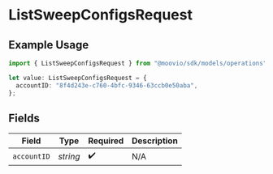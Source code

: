 # ListSweepConfigsRequest

## Example Usage

```typescript
import { ListSweepConfigsRequest } from "@moovio/sdk/models/operations";

let value: ListSweepConfigsRequest = {
  accountID: "8f4d243e-c760-4bfc-9346-63ccb0e50aba",
};
```

## Fields

| Field              | Type               | Required           | Description        |
| ------------------ | ------------------ | ------------------ | ------------------ |
| `accountID`        | *string*           | :heavy_check_mark: | N/A                |